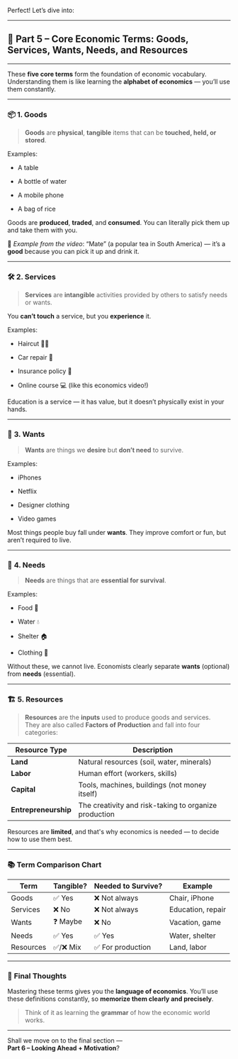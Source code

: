 Perfect! Let’s dive into:

---

## 📝 **Part 5 – Core Economic Terms: Goods, Services, Wants, Needs, and Resources**

---

These **five core terms** form the foundation of economic vocabulary. Understanding them is like learning the **alphabet of economics** — you’ll use them constantly.

---

### 📦 **1. Goods**

> **Goods** are **physical**, **tangible** items that can be **touched, held, or stored**.

Examples:

- A table
    
- A bottle of water
    
- A mobile phone
    
- A bag of rice
    

Goods are **produced**, **traded**, and **consumed**. You can literally pick them up and take them with you.

🧉 _Example from the video_: “Mate” (a popular tea in South America) — it’s a **good** because you can pick it up and drink it.

---

### 🛠 **2. Services**

> **Services** are **intangible** activities provided by others to satisfy needs or wants.

You **can’t touch** a service, but you **experience** it.

Examples:

- Haircut 💇‍♂️
    
- Car repair 🔧
    
- Insurance policy 📄
    
- Online course 💻 (like this economics video!)
    

Education is a service — it has value, but it doesn’t physically exist in your hands.

---

### 💭 **3. Wants**

> **Wants** are things we **desire** but **don’t need** to survive.

Examples:

- iPhones
    
- Netflix
    
- Designer clothing
    
- Video games
    

Most things people buy fall under **wants**. They improve comfort or fun, but aren’t required to live.

---

### 🧊 **4. Needs**

> **Needs** are things that are **essential for survival**.

Examples:

- Food 🍞
    
- Water 💧
    
- Shelter 🏠
    
- Clothing 👕
    

Without these, we cannot live. Economists clearly separate **wants** (optional) from **needs** (essential).

---

### 🏗 **5. Resources**

> **Resources** are the **inputs** used to produce goods and services.  
> They are also called **Factors of Production** and fall into four categories:

|Resource Type|Description|
|---|---|
|**Land**|Natural resources (soil, water, minerals)|
|**Labor**|Human effort (workers, skills)|
|**Capital**|Tools, machines, buildings (not money itself)|
|**Entrepreneurship**|The creativity and risk-taking to organize production|

Resources are **limited**, and that's why economics is needed — to decide how to use them best.

---

### 📚 **Term Comparison Chart**

|Term|Tangible?|Needed to Survive?|Example|
|---|---|---|---|
|Goods|✅ Yes|❌ Not always|Chair, iPhone|
|Services|❌ No|❌ Not always|Education, repair|
|Wants|❓ Maybe|❌ No|Vacation, game|
|Needs|✅ Yes|✅ Yes|Water, shelter|
|Resources|✅/❌ Mix|✅ For production|Land, labor|

---

### 🧠 **Final Thoughts**

Mastering these terms gives you the **language of economics**. You’ll use these definitions constantly, so **memorize them clearly and precisely**.

> Think of it as learning the **grammar** of how the economic world works.

---

Shall we move on to the final section —  
**Part 6 – Looking Ahead + Motivation**?